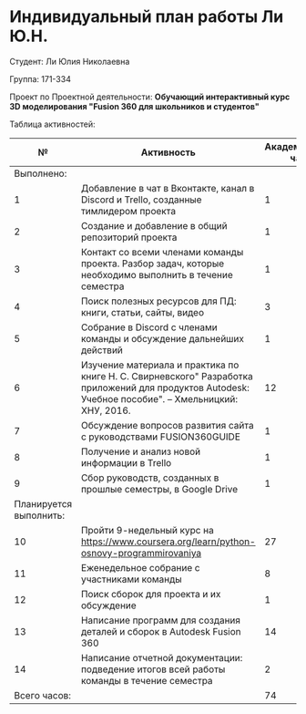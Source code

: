 # **Индивидуальный план работы     Ли Ю.Н.**

Студент: Ли Юлия Николаевна

Группа: 171-334

Проект по Проектной деятельности: **Обучающий интерактивный курс 3D моделирования "Fusion 360 для школьников и студентов"**

Таблица активностей:

| № | Активность | Академические часы |
| --- | --- | --- |
| Выполнено: | | |
| 1 | Добавление в чат в Вконтакте, канал в  Discord и Trello, созданные тимлидером проекта | 1 |
| 2 | Создание и добавление в общий репозиторий проекта | 1 |
| 3 | Контакт со всеми членами команды проекта. Разбор задач, которые необходимо выполнить в течение семестра| 1 |
| 4 | Поиск полезных ресурсов для ПД: книги, статьи, сайты, видео | 3 |
| 5 | Собрание в Discord с членами команды и обсуждение дальнейших действий | 1 |
| 6 | Изучение материала и практика по книге Н. С. Свирневского" Разработка приложений для продуктов Autodesk: Учебное пособие". – Хмельницкий: ХНУ, 2016. | 12 |
| 7 | Обсуждение вопросов развития сайта с руководствами FUSION360GUIDE | 1 |
| 8 | Получение и анализ новой информации в Trello | 1 | 
| 9 | Сбор руководств, созданных в прошлые семестры, в Google Drive | 1 |
| Планируется выполнить: | | |
| 10 | Пройти 9-недельный курс на https://www.coursera.org/learn/python-osnovy-programmirovaniya | 27 |
| 11 | Еженедельное собрание с участниками команды | 8 |
| 12 | Поиск сборок для проекта и их обсуждение | 1 |
| 13 | Написание программ для создания деталей и сборок в Autodesk Fusion 360 | 14 |
| 14 | Написание отчетной документации: подведение итогов всей работы команды в течение семестра | 2 |
| Всего часов: |  | 74 |
